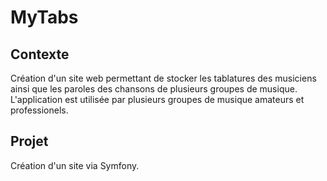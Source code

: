# MyTabs

## Contexte

Création d'un site web permettant de stocker les tablatures des musiciens ainsi que les paroles des chansons de plusieurs groupes de musique. L'application est utilisée par plusieurs groupes de musique amateurs et professionels.

## Projet

Création d'un site via Symfony.
